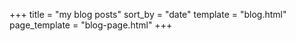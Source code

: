+++
title = "my blog posts"
sort_by = "date"
template = "blog.html"
page_template = "blog-page.html"
+++
